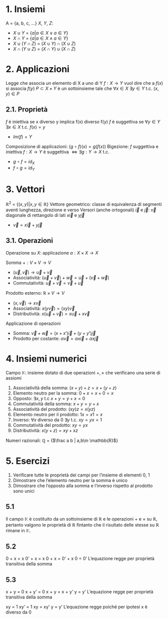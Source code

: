 # 1. Insiemi
A = {a, b, c, …}
$X$, $Y$, $Z$:
- $X \cup Y$ = {$a | a \in X \lor a \in Y$}
- $X \cap Y$ = {$a | a \in X \land a \in Y$}
- $X \cup (Y \cap Z)$ = $(X \cup Y) \cap (X \cup Z)$
- $X \cap (Y \cup Z)$ = $(X \cap Y) \cup (X \cap Z)$
# 2. Applicazioni
Legge che associa un elemento di X a uno di Y
$f: X \rightarrow Y$ vuol dire che a $f(x)$ si associa $f(y)$
$P \subset X \times Y$ è un sottoinsieme tale che $\forall x \in X$   $\exists y \in Y$ t.c. $(x,y) \in P$
## 2.1. Proprietà
$f$ è iniettiva se x diverso y implica f(x) diverso f(y)
$f$ è suggettiva se $\forall y \in Y$  $\exists x \in X$ t.c. $f(x) = y$
- $Im(f) = Y$

Composizione di applicazioni: $(g \circ f)(x) = g(f(x))$
Bigezione: $f$ suggettiva e iniettiva
$f: X \rightarrow Y$ è suggettiva $\iff \exists g: Y \rightarrow X$ t.c.
- $g \circ f = id_X$
- $f \circ g = id_Y$
# 3. Vettori
$\mathbb{R}^2$ = {$(x,y) | x,y \in \mathbb{R}$}
Vettore geometrico: classe di equivalenza di segmenti aventi lunghezza, direzione e verso
Versori (anche ortogonali) $\vec i$ e $\vec j$: $\vec{v}$ diagonale di rettangolo di lati $x\vec{i}$ e $y\vec{j}$
- $\vec{v} = x\vec{i} + y\vec{j}$
## 3.1. Operazioni
Operazione su $X$: applicazione $a: X \times X \rightarrow X$

Somma $+: V \times V \rightarrow V$
- $(\vec u, \vec v) \rightarrow \vec u + \vec v$
- Associatività: $(\vec u + \vec v) + \vec w = \vec u + (\vec v + \vec w)$
- Commutatività: $\vec u + \vec v = \vec v + \vec u$

Prodotto esterno: $\mathbb{R} \times V \rightarrow V$
- $(x, \vec v) \rightarrow x\vec v$
- Associatività: $x(y\vec v) = (xy)\vec v$
- Distributività: $x(\vec u + \vec v) = x\vec u + x\vec v$

Applicazione di operazioni
- Somma: $\vec v + \vec w = (x + x’)\vec i + (y + y’)\vec j$
- Prodotto per costante: $\alpha \vec v = \alpha x \vec i + \alpha x \vec j$
# 4. Insiemi numerici
Campo $\mathbb{K}$: insieme dotato di due operazioni $+, \times$ che verificano una serie di assiomi
1. Associatività della somma: $(x+y)+z = x+(y+z)$
2. Elemento neutro per la somma: $0+x = x+0 = x$
3. Opposto: $\exists x,y$  t.c  $x+y=y+x=0$
4. Commutatività della somma: $x+y = y+x$
5. Associatività del prodotto: $(xy)z = x(yz)$
6. Elemento neutro per il prodotto: $1x = x1 = x$
7. Inverso: $\forall x$ diverso da 0 $\exists y$  t.c.  $xy = yx = 1$ 
8. Commutatività del prodotto: $xy = yx$
9. Distributività: $x(y+z) = xy + xz$

Numeri razionali: $\mathbb{Q}$ = {$\frac a b | a,b\in \mathbb{R}$}
# 5. Esercizi
1. Verificare tutte le proprietà dei campi per l’insieme di elementi 0, 1
2. Dimostrare che l’elemento neutro per la somma è unico
3. Dimostrare che l’opposto alla somma e l’inverso rispetto al prodotto sono unici
## 5.1
Il campo $\mathbb K$ è costituito da un sottoinsieme di $\mathbb R$ e le operazioni $+$ e $\times$ su $\mathbb R$, pertanto valgono le proprietà di $\mathbb R$ fintanto che il risultato delle stesse su $\mathbb R$ rimane in $\mathbb K$.
## 5.2
0 + x = x
0’ + x = x
0 + x = 0’ + x
0 = 0’
L’equazione regge per proprietà transitiva della somma
## 5.3
x + y = 0
x + y’ = 0
x + y = x + y’
y = y’
L’equazione regge per proprietà transitiva della somma

xy = 1
xy’ = 1
xy = xy’
y = y’
L’equazione regge poiché per ipotesi x è diverso da 0